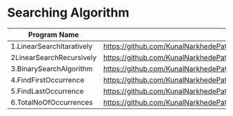 # Searching Algorithm

| Program Name             | Link Of Souce code                                                                   |
| ----------------- | ------------------------------------------------------------------ |
1.LinearSearchItaratively   |https://github.com/KunalNarkhedePatil/LogicBuilding/blob/main/SearchingTechniques/LinearSearchItaratively.cpp
2LinearSearchRecursively   |https://github.com/KunalNarkhedePatil/LogicBuilding/blob/main/SearchingTechniques/LinearSearchRecursively.cpp
3.BinarySearchAlgorithm   |https://github.com/KunalNarkhedePatil/LogicBuilding/blob/main/SearchingTechniques/BinarySearchAlgorithm.cpp
4.FindFirstOccurrence   |https://github.com/KunalNarkhedePatil/LogicBuilding/blob/main/SearchingTechniques/FindFirstOccurrence.cpp
5.FindLastOccurrence   |https://github.com/KunalNarkhedePatil/LogicBuilding/blob/main/SearchingTechniques/FindLastOccurrence.cpp
6.TotalNoOfOccurrences   |https://github.com/KunalNarkhedePatil/LogicBuilding/blob/main/SearchingTechniques/TotalNoOfOccurrences.cpp
